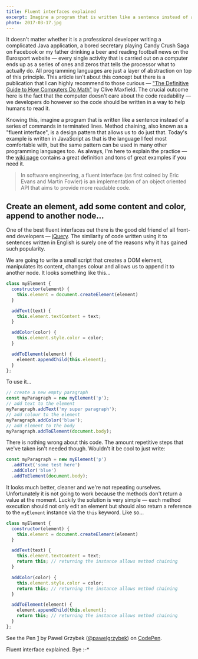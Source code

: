```yaml
---
title: Fluent interfaces explained
excerpt: Imagine a program that is written like a sentence instead of a series of separated command blocks — the technique of method chaining is the answer.
photo: 2017-03-17.jpg
---
```


It doesn't matter whether it is a professional developer writing a complicated Java application, a bored secretary playing Candy Crush Saga on Facebook or my father drinking a beer and reading football news on the Eurosport website — every single activity that is carried out on a computer ends up as a series of ones and zeros that tells the processor what to actually do. All programming languages are just a layer of abstraction on top of this principle. This article isn't about this concept but there is a publication that I can highly recommend to those curious — ["The Definitive Guide to How Computers Do Math"](https://www.amazon.com/Definitive-Guide-How-Computers-Math/dp/0471732788) by Clive Maxfield. The crucial outcome here is the fact that the computer doesn't care about the code readability — we developers do however so the code should be written in a way to help humans to read it.

Knowing this, imagine a program that is written like a sentence instead of a series of commands in terminated lines. Method chaining, also known as a "fluent interface", is a design pattern that allows us to do just that. Today's example is written in JavaScript as that is the language I feel most comfortable with, but the same pattern can be used in many other programming languages too. As always, I'm here to explain the practice — the [wiki page](https://en.wikipedia.org/wiki/Fluent_interface) contains a great definition and tons of great examples if you need it.

> In software engineering, a fluent interface (as first coined by Eric Evans and Martin Fowler) is an implementation of an object oriented API that aims to provide more readable code.

## Create an element, add some content and color, append to another node...

One of the best fluent interfaces out there is the good old friend of all front-end developers — [jQuery](https://jquery.com/). The similarity of code written using it to sentences written in English is surely one of the reasons why it has gained such popularity.

We are going to write a small script that creates a DOM element, manipulates its content, changes colour and allows us to append it to another node. It looks something like this...

```js
class myElement {
  constructor(element) {
    this.element = document.createElement(element)
  }

  addText(text) {
    this.element.textContent = text;
  }

  addColor(color) {
    this.element.style.color = color;
  }

  addToElement(element) {
    element.appendChild(this.element);
  }
};
```

To use it...

```js
// create a new empty paragraph
const myParagraph = new myElement('p');
// add text to the element
myParagraph.addText('my super paragraph');
// add colour to the element
myParagraph.addColor('blue');
// add element to the body
myParagraph.addToElement(document.body);
```

There is nothing wrong about this code. The amount repetitive steps that we've taken isn't needed though. Wouldn't it be cool to just write:

```js
const myParagraph = new myElement('p')
  .addText('some test here')
  .addColor('blue')
  .addToElement(document.body);
```

It looks much better, cleaner and we're not repeating ourselves. Unfortunately it is not going to work because the methods don't return a value at the moment. Luckily the solution is very simple — each method execution should not only edit an element but should also return a reference to the `myElement` instance via the `this` keyword. Like so...

```js
class myElement {
  constructor(element) {
    this.element = document.createElement(element)
  }

  addText(text) {
    this.element.textContent = text;
    return this; // returning the instance allows method chaining
  }

  addColor(color) {
    this.element.style.color = color;
    return this; // returning the instance allows method chaining
  }

  addToElement(element) {
    element.appendChild(this.element);
    return this; // returning the instance allows method chaining
  }
};
```

<p><p data-height="584" data-theme-id="dark" data-slug-hash="KWyPQq" data-default-tab="js,result" data-user="pawelgrzybek" data-embed-version="2" data-pen-title="1" class="codepen">See the Pen <a href="http://codepen.io/pawelgrzybek/pen/KWyPQq/">1</a> by Pawel Grzybek (<a href="http://codepen.io/pawelgrzybek">@pawelgrzybek</a>) on <a href="http://codepen.io">CodePen</a>.</p>
<script async src="https://production-assets.codepen.io/assets/embed/ei.js"></script></p>

Fluent interface explained. Bye :-*

